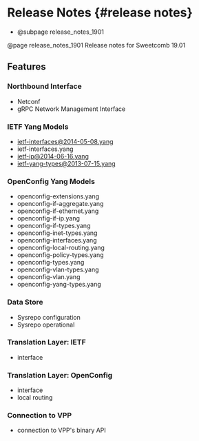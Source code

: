 # Release Notes    {#release notes}

* @subpage release_notes_1901

@page release_notes_1901 Release notes for Sweetcomb 19.01

## Features

### Northbound Interface
- Netconf
- gRPC Network Management Interface

### IETF Yang Models
- ietf-interfaces@2014-05-08.yang
- ietf-interfaces.yang
- ietf-ip@2014-06-16.yang
- ietf-yang-types@2013-07-15.yang

### OpenConfig Yang Models
- openconfig-extensions.yang
- openconfig-if-aggregate.yang
- openconfig-if-ethernet.yang
- openconfig-if-ip.yang
- openconfig-if-types.yang
- openconfig-inet-types.yang
- openconfig-interfaces.yang
- openconfig-local-routing.yang
- openconfig-policy-types.yang
- openconfig-types.yang
- openconfig-vlan-types.yang
- openconfig-vlan.yang
- openconfig-yang-types.yang

### Data Store
- Sysrepo configuration
- Sysrepo operational

### Translation Layer: IETF
- interface

### Translation Layer: OpenConfig
- interface
- local routing

### Connection to VPP
- connection to VPP's binary API 

